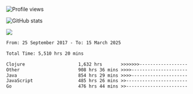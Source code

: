 ![Profile views](https://komarev.com/ghpvc/?username=liuchong)

![GitHub stats](https://github-readme-stats.vercel.app/api?username=liuchong&show_icons=true)

<img src="https://cr-skills-chart-widget.azurewebsites.net/api/api?username=liuchong&skills=Java,JavaScript,Python,Go,Rust,Zig&show-other-skills=true"/>

<!--START_SECTION:waka-->

```txt
From: 25 September 2017 - To: 15 March 2025

Total Time: 5,510 hrs 20 mins

Clojure                    1,632 hrs       >>>>>>>------------------   29.62 %
Other                      908 hrs 36 mins >>>>---------------------   16.49 %
Java                       854 hrs 29 mins >>>>---------------------   15.51 %
JavaScript                 485 hrs 26 mins >>-----------------------   08.81 %
Go                         476 hrs 44 mins >>-----------------------   08.65 %
```

<!--END_SECTION:waka-->
